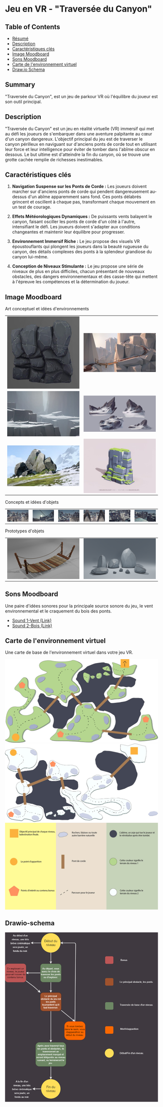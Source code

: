 # Jeu en VR - "Traversée du Canyon"

## Table of Contents

- [Résumé](#summary)
- [Description](#description)
- [Caractéristiques clés](#Caractéristiques-clés)
- [Image Moodboard](#image-moodboard)
- [Sons Moodboard](#Sons-moodboard)
- [Carte de l'environnement virtuel](#virtual-environment-map)
- [Draw.io Schema](#drawio-schema)

## Summary


"Traversée du Canyon", est un jeu de parkour VR où l'équilibre du joueur est son outil principal.

## Description

"Traversée du Canyon" est un jeu en réalité virtuelle (VR) immersif qui met au défi les joueurs de s'embarquer dans une aventure palpitante au cœur d'un canyon dangereux. L'objectif principal du jeu est de traverser le canyon périlleux en naviguant sur d'anciens ponts de corde tout en utilisant leur force et leur intelligence pour éviter de tomber dans l'abîme obscur en dessous. Le but ultime est d'atteindre la fin du canyon, où se trouve une grotte cachée remplie de richesses inestimables.

## Caractéristiques clés

1. **Navigation Suspense sur les Ponts de Corde :** Les joueurs doivent marcher sur d'anciens ponts de corde qui pendent dangereusement au-dessus d'un abîme apparemment sans fond. Ces ponts délabrés grincent et oscillent à chaque pas, transformant chaque mouvement en un test de courage.

2. **Effets Météorologiques Dynamiques :** De puissants vents balayent le canyon, faisant osciller les ponts de corde d'un côté à l'autre, intensifiant le défi. Les joueurs doivent s'adapter aux conditions changeantes et maintenir leur équilibre pour progresser.

3. **Environnement Immersif Riche :** Le jeu propose des visuels VR époustouflants qui plongent les joueurs dans la beauté rugueuse du canyon, des détails complexes des ponts à la splendeur grandiose du canyon lui-même.

4. **Conception de Niveaux Stimulante :** Le jeu propose une série de niveaux de plus en plus difficiles, chacun présentant de nouveaux obstacles, des dangers environnementaux et des casse-tête qui mettent à l'épreuve les compétences et la détermination du joueur.

## Image Moodboard

Art conceptuel et idées d'environnements

<table>
  <tr>
    <td><img src="Asset/enviroment-2.jpg" alt="Image 1" ></td>
    <td><img src="Asset/enviroment-4.jpg" alt="Image 2" ></td>
  </tr>
    
  <tr>
    <td><img src="Asset/enviroment-5.jpg" alt="Image 3" ></td>
    <td><img src="Asset/enviroment-6.jpg" alt="Image 4" ></td>
  </tr>
    
  <tr>
    <td><img src="Asset/enviroment-7.jpg" alt="Image 5" ></td>
    <td><img src="Asset/enviroment-1.jpg" alt="Image 6" ></td>
  </tr>
</table>

Concepts et idées d'objets

<table>
  <tr>
    <td><img src="Asset/sc1.jpg" alt="Image 3" ></td>
    <td><img src="Asset/sc2.jpg" alt="Image 4" ></td>
    <td><img src="Asset/sc3.jpg" alt="Image 5" ></td>
    <td><img src="Asset/sc4.jpg" alt="Image 6" ></td>
    <td><img src="Asset/sc5.jpg" alt="Image 7" ></td>
    <td><img src="Asset/sc6.jpg" alt="Image 8" ></td>
  </tr>
 </table>




Prototypes d'objets

<table>
  <tr>
    <td><img src="Asset/Home-made-Bridge.png" alt="Image 1" ></td>
    <td><img src="Asset/Home-made-Rocks.png" alt="Image 2" ></td>
  </tr>
  </table>

## Sons Moodboard

Une paire d'idées sonores pour la principale source sonore du jeu, le vent environnemental et le craquement du bois des ponts.

- [Sound 1-Vent (Link)](https://pixabay.com/sound-effects/wind-during-snow-storm-2-17562/)
- [Sound 2-Bois (Link)](https://pixabay.com/sound-effects/wooden-floor-cracking-37890/)

## Carte de l'environnement virtuel

Une carte de base de l'environnement virtuel dans votre jeu VR.

<td><img src="Asset/MAP-1.jpg" alt="Image 1" ></td>
<td><img src="Asset/MAP-2.jpg" alt="Image 2" ></td>
<td><img src="Asset/LEGEND.jpg" alt="Image 2" ></td>

## Drawio-schema


<td><img src="Asset/Drawio.2.png" alt="Draw.io" ></td>

